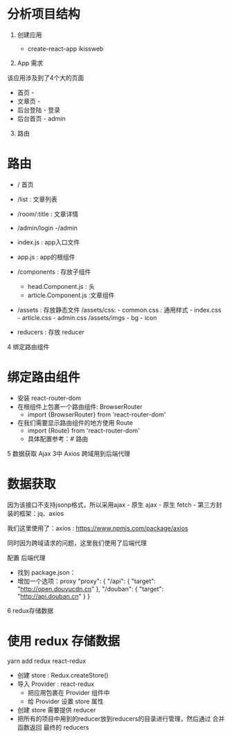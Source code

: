 # 分析项目结构

1. 创建应用
    - create-react-app ikissweb

2. App 需求

该应用涉及到了4个大的页面
- 首页 - 
- 文章页 - 
- 后台登陆 - 登录
- 后台首页 - admin


3. 路由
# 路由
- /  首页
- /list : 文章列表
- /room/:title : 文章详情
- /admin/login
-/admin

- index.js : app入口文件
- app.js : app的根组件

- /components : 存放子组件
    - head.Component.js : 头
    - article.Component.js :文章组件
    
- /assets : 存放静态文件
    /assets/css:
        - common.css : 通用样式
        - index.css
        - article.css
        - admin.css
    /assets/imgs
        - bg
        - icon 
    
- reducers : 存放 reducer

4 绑定路由组件
# 绑定路由组件

- 安装 react-router-dom
- 在根组件上包裹一个路由组件: BrowserRouter
    - import {BrowserRouter} from 'react-router-dom'
- 在我们需要显示路由组件的地方使用 Route
    - import {Route} from 'react-router-dom'
    - 具体配置参考：# 路由
    
5 数据获取
Ajax 3中
Axios
跨域用到后端代理
# 数据获取

因为该接口不支持jsonp格式，所以采用ajax
    - 原生 ajax
    - 原生 fetch
    - 第三方封装的框架：jq、axios
    
我们这里使用了：axios : https://www.npmjs.com/package/axios

同时因为跨域请求的问题，这里我们使用了后端代理

配置 后端代理
- 找到 package.json：
- 增加一个选项：proxy
"proxy": {
    "/api": {
        "target": "http://open.douyucdn.cn"
    },
    "/douban": {
        "target": "http://api.douban.cn"
    }
}

6 redux存储数据
# 使用 redux 存储数据

yarn add redux react-redux

- 创建 store : Redux.createStore()
- 导入 Provider : react-redux
    - 把应用包裹在 Provider 组件中
    - 给 Provider 设置 store 属性 
- 创建 store 需要提供 reducer
- 把所有的项目中用到的reducer放到reducers的目录进行管理，然后通过 合并函数返回 最终的 reducers
